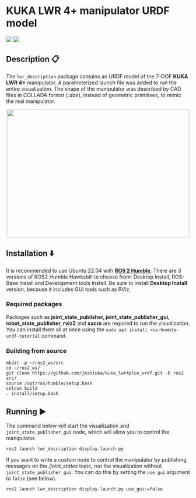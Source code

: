# KUKA LWR 4+ manipulator URDF model
<img src="https://img.shields.io/badge/ros--version-humble-green"/>  <img src="https://img.shields.io/badge/platform%20-Ubuntu%2022.04-orange"/>

## Description :clipboard: 

The `lwr_description` package contains an URDF model of the 7-DOF **KUKA LWR 4+** manipulator. A parameterized launch file was added to run the entire visualization. The shape of the manipulator was described by CAD files in COLLADA format (_.dae_), instead of geometric primitives, to mimic the real manipulator.

<p align="center">
<img src="https://user-images.githubusercontent.com/80155305/236012652-7ee8ad62-859a-434a-9ada-c28944b451d3.png" width="500" height="350"/>
</p> 


## Installation :arrow_down:

It is recommended to use Ubuntu 22.04 with [**ROS 2 Humble**](https://docs.ros.org/en/humble/index.html). There are 3 versions of ROS2 Humble Hawksbill to choose from: Desktop Install, ROS-Base Install and Development tools Install. Be sure to install **Desktop Install** version, because it includes GUI tools such as RViz.

### Required packages
Packages such as **joint_state_publisher, joint_state_publisher_gui, robot_state_publisher, rviz2** and **xacro** are required to run the visualization. You can install them all at once using the `sudo apt install ros-humble-urdf-tutorial` command. 
  
  
### Building from source

```
mkdir -p ~/ros2_ws/src
cd ~/ros2_ws/
git clone https://github.com/jkaniuka/kuka_lwr4plus_urdf.git -b ros2 src/
source /opt/ros/humble/setup.bash
colcon build
. install/setup.bash
```

## Running :arrow_forward:
The command below will start the visualization and `joint_state_publisher_gui` node, which will allow you to control the manipulator.
```
ros2 launch lwr_description display.launch.py 
```

If you want to write a custom node to control the manipulator by publishing messages on the _/joint\_states_ topic, run the visualization without `joint_state_publisher_gui`. You can do this by setting the `use_gui` argument to `false` (see below).

```
ros2 launch lwr_description display.launch.py use_gui:=false
```
